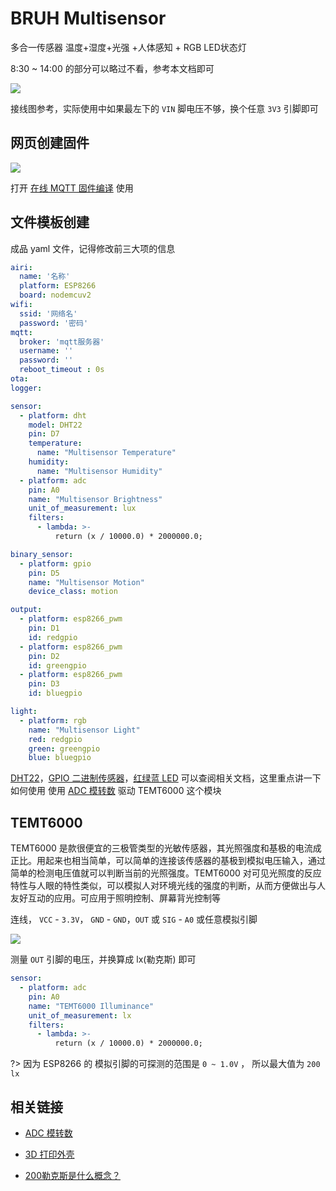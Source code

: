 # BRUH Multisensor

多合一传感器 温度+湿度+光强 +人体感知 + RGB LED状态灯


[](//player.bilibili.com/player.html?aid=36376373&cid=63863725&page=1 ':include :type=iframe width="720" height="530"')


8:30 ~ 14:00 的部分可以略过不看，参考本文档即可




<!-- ## 相关产品

| ![](http://pic.airijia.com/doc/20181122164201.png ':size=200')| 整套购买 |  [![买买买](http://cdn.airijia.com/b6eca8da724952cc0251.gif ':size=150')](https://item.taobao.com/item.htm?id=582672122003) |
|:-:|:-:|:-:|
| ![](http://pic.airijia.com/doc/20181122164130.png ':size=200')| NODEMCU |  [![买买买](http://cdn.airijia.com/b6eca8da724952cc0251.gif ':size=150')](https://item.taobao.com/item.htm?id=45559178968) |
| ![](http://pic.airijia.com/doc/20181122164130.png ':size=200')| DHT22 |  [![买买买](http://cdn.airijia.com/b6eca8da724952cc0251.gif ':size=150')](https://item.taobao.com/item.htm?id=551993243366) |
| ![](http://pic.airijia.com/doc/20181122164130.png ':size=200')|  TMT光敏 |  [![买买买](http://cdn.airijia.com/b6eca8da724952cc0251.gif ':size=150')](https://item.taobao.com/item.htm?id=45528547048) |
| ![](http://pic.airijia.com/doc/20181122164130.png ':size=200')|  PIR |  [![买买买](http://cdn.airijia.com/b6eca8da724952cc0251.gif ':size=150')](https://item.taobao.com/item.htm?id=551934438418) |
| ![](http://pic.airijia.com/doc/20181122164130.png ':size=200')|  三色共阴 |  [![买买买](http://cdn.airijia.com/b6eca8da724952cc0251.gif ':size=150')](https://item.taobao.com/item.htm?id=551925481875) |
 -->




![](https://ws1.sinaimg.cn/large/007fN5Xegy1fxem4fwk5mj30vm0pr45b.jpg)

接线图参考，实际使用中如果最左下的 `VIN` 脚电压不够，换个任意 `3V3` 引脚即可

## 网页创建固件

![](https://ws1.sinaimg.cn/large/007fN5Xegy1fxelvku9fhj30sk0fc74w.jpg)

打开 [在线 MQTT 固件编译](http://airijia.com/ctl/firmware/list) 使用



## 文件模板创建

成品 yaml 文件，记得修改前三大项的信息

```yaml
airi:
  name: '名称'
  platform: ESP8266
  board: nodemcuv2
wifi:
  ssid: '网络名'
  password: '密码'
mqtt:
  broker: 'mqtt服务器'
  username: ''
  password: ''
  reboot_timeout : 0s
ota:
logger:

sensor:
  - platform: dht
    model: DHT22
    pin: D7
    temperature:
      name: "Multisensor Temperature"
    humidity:
      name: "Multisensor Humidity"
  - platform: adc
    pin: A0
    name: "Multisensor Brightness"
    unit_of_measurement: lux
    filters:
      - lambda: >-
          return (x / 10000.0) * 2000000.0;

binary_sensor:
  - platform: gpio
    pin: D5
    name: "Multisensor Motion"
    device_class: motion

output:
  - platform: esp8266_pwm
    pin: D1
    id: redgpio
  - platform: esp8266_pwm
    pin: D2
    id: greengpio
  - platform: esp8266_pwm
    pin: D3
    id: bluegpio

light:
  - platform: rgb
    name: "Multisensor Light"
    red: redgpio
    green: greengpio
    blue: bluegpio
```




[DHT22](mqtt/components/sensor/dht)，[GPIO 二进制传感器](mqtt/components/binary_sensor/gpio)，[红绿蓝 LED](mqtt/components/light/rgb) 可以查阅相关文档，这里重点讲一下如何使用 使用 [ADC 模转数](mqtt/components/sensor/adc) 驱动
TEMT6000 这个模块

## TEMT6000

TEMT6000 是款很便宜的三极管类型的光敏传感器，其光照强度和基极的电流成正比。用起来也相当简单，可以简单的连接该传感器的基极到模拟电压输入，通过简单的检测电压值就可以判断当前的光照强度。TEMT6000 对可见光照度的反应特性与人眼的特性类似，可以模拟人对环境光线的强度的判断，从而方便做出与人友好互动的应用。可应用于照明控制、屏幕背光控制等

连线， `VCC` - `3.3V`， `GND` - `GND`，`OUT` 或 `SIG` - `A0` 或任意模拟引脚

![](https://ws1.sinaimg.cn/large/007fN5Xegy1fxemlvso56j30qi0ezdrk.jpg)

测量 `OUT` 引脚的电压，并换算成 lx(勒克斯) 即可

```yaml
sensor:
  - platform: adc
    pin: A0
    name: "TEMT6000 Illuminance"
    unit_of_measurement: lx
    filters:
      - lambda: >-
          return (x / 10000.0) * 2000000.0;
```


?> 因为 ESP8266 的 模拟引脚的可探测的范围是  `0 ~ 1.0V` ， 所以最大值为 `200 lx`








## 相关链接

- [ADC 模转数](mqtt/components/sensor/adc)


- [3D 打印外壳](https://www.thingiverse.com/thing:2239142)
- [200勒克斯是什么概念？](https://zhidao.baidu.com/question/545926149.html)